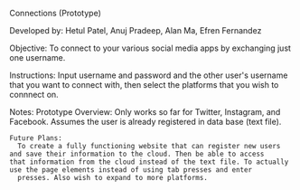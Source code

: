 Connections (Prototype)

Developed by: 
  Hetul Patel, Anuj Pradeep, Alan Ma, Efren Fernandez

Objective: 
  To connect to your various social media apps by exchanging just one username. 
  
Instructions: 
  Input username and password and the other user's username that you want to connect with, then select the platforms that you wish to 
  connnect on. 
  
  Notes:
    Prototype Overview:
      Only works so far for Twitter, Instagram, and Facebook. Assumes the user is already registered in data base (text file).
  
    Future Plans: 
      To create a fully functioning website that can register new users and save their information to the cloud. Then be able to access           that information from the cloud instead of the text file. To actually use the page elements instead of using tab presses and enter 
      presses. Also wish to expand to more platforms. 



